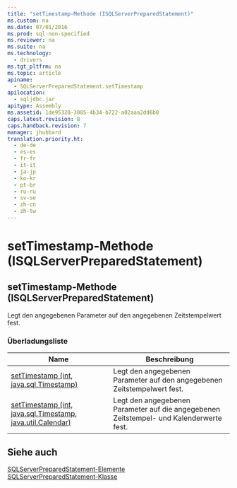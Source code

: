 ```yaml
---
title: "setTimestamp-Methode (ISQLServerPreparedStatement)"
ms.custom: na
ms.date: 07/01/2016
ms.prod: sql-non-specified
ms.reviewer: na
ms.suite: na
ms.technology: 
  - drivers
ms.tgt_pltfrm: na
ms.topic: article
apiname: 
  - SQLServerPreparedStatement.setTimestamp
apilocation: 
  - sqljdbc.jar
apitype: Assembly
ms.assetid: 1de95320-3085-4b34-b722-a02aaa2dd6b0
caps.latest.revision: 8
caps.handback.revision: 7
manager: jhubbard
translation.priority.ht: 
  - de-de
  - es-es
  - fr-fr
  - it-it
  - ja-jp
  - ko-kr
  - pt-br
  - ru-ru
  - sv-se
  - zh-cn
  - zh-tw
---
```

# setTimestamp-Methode (ISQLServerPreparedStatement)
    
## setTimestamp\-Methode \(ISQLServerPreparedStatement\)  
 Legt den angegebenen Parameter auf den angegebenen Zeitstempelwert fest.  
  
### Überladungsliste  
  
|Name|Beschreibung|  
|----------|------------------|  
|[setTimestamp \(int, java.sql.Timestamp\)](../content/setTimestamp-Method--int--java.sql.Timestamp-.md)|Legt den angegebenen Parameter auf den angegebenen Zeitstempelwert fest.|  
|[setTimestamp \(int, java.sql.Timestamp, java.util.Calendar\)](../content/setTimestamp-Method--int--java.sql.Timestamp--java.util.Calendar-.md)|Legt den angegebenen Parameter auf die angegebenen Zeitstempel\- und Kalenderwerte fest.|  
  
## Siehe auch  
 [SQLServerPreparedStatement-Elemente](../content/SQLServerPreparedStatement-Members.md)   
 [SQLServerPreparedStatement-Klasse](../content/SQLServerPreparedStatement-Class.md)  
  
  